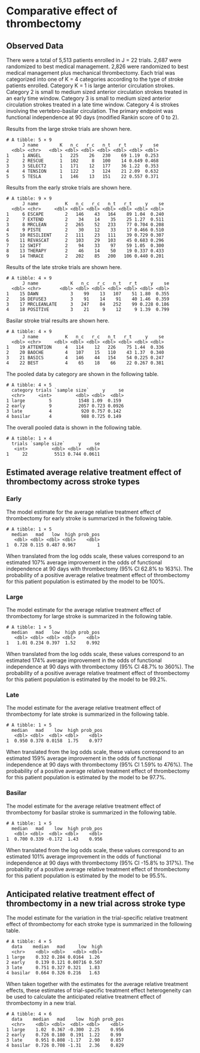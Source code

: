Comparative effect of thrombectomy
================

## Observed Data

There were a total of 5,513 patients enrolled in J = 22 trials. 2,687
were randomized to best medical management. 2,826 were randomized to
best medical management plus mechanical thrombectomy. Each trial was
categorized into one of K = 4 categories according to the type of stroke
patients enrolled. Category K = 1 is large anterior circulation strokes.
Category 2 is small to medium sized anterior circulation strokes treated
in an early time window. Category 3 is small to medium sized anterior
circulation strokes treated in a late time window. Category 4 is strokes
involving the vertebro-basilar circulation. The primary endpoint was
functional independence at 90 days (modified Rankin score of 0 to 2).

Results from the large stroke trials are shown here.

    # A tibble: 5 × 9
          J name        K   n_c   r_c   n_t   r_t     y    se
      <dbl> <chr>   <dbl> <dbl> <dbl> <dbl> <dbl> <dbl> <dbl>
    1     1 ANGEL       1   225    26   230    69 1.19  0.253
    2     2 RESCUE      1   102     8   100    14 0.649 0.468
    3     3 SELECT2     1   171    12   177    36 1.22  0.353
    4     4 TENSION     1   122     3   124    21 2.09  0.632
    5     5 TESLA       1   146    13   151    22 0.557 0.371

Results from the early stroke trials are shown here.

    # A tibble: 9 × 9
          J name          K   n_c   r_c   n_t   r_t     y    se
      <dbl> <chr>     <dbl> <dbl> <dbl> <dbl> <dbl> <dbl> <dbl>
    1     6 ESCAPE        2   146    43   164    89 1.04  0.240
    2     7 EXTEND        2    34    14    35    25 1.27  0.511
    3     8 MRCLEAN       2   265    52   233    77 0.704 0.208
    4     9 PISTE         2    30    12    33    17 0.466 0.510
    5    10 RESILIENT     2   111    23   111    39 0.729 0.307
    6    11 REVASCAT      2   103    29   103    45 0.683 0.296
    7    12 SWIFT         2    94    33    97    59 1.05  0.300
    8    13 THERAPY       2    46    14    50    19 0.337 0.433
    9    14 THRACE        2   202    85   200   106 0.440 0.201

Results of the late stroke trials are shown here.

    # A tibble: 4 × 9
          J name            K   n_c   r_c   n_t   r_t     y    se
      <dbl> <chr>       <dbl> <dbl> <dbl> <dbl> <dbl> <dbl> <dbl>
    1    15 DAWN            3    99    13   107    51 1.80  0.355
    2    16 DEFUSE3         3    91    14    91    40 1.46  0.359
    3    17 MRCLEANLATE     3   247    84   252    99 0.228 0.186
    4    18 POSITIVE        3    21     9    12     9 1.39  0.799

Basilar stroke trial results are shown here.

    # A tibble: 4 × 9
          J name          K   n_c   r_c   n_t   r_t     y    se
      <dbl> <chr>     <dbl> <dbl> <dbl> <dbl> <dbl> <dbl> <dbl>
    1    19 ATTENTION     4   114    12   226    75 1.44  0.336
    2    20 BAOCHE        4   107    15   110    43 1.37  0.340
    3    21 BASICS        4   146    44   154    54 0.225 0.247
    4    22 BEST          4    65    18    66    22 0.267 0.381

The pooled data by category are shown in the following table.

    # A tibble: 4 × 5
      category trials `sample size`     y     se
      <chr>     <int>         <dbl> <dbl>  <dbl>
    1 large         5          1548 1.09  0.159 
    2 early         9          2057 0.723 0.0926
    3 late          4           920 0.757 0.142 
    4 basilar       4           988 0.725 0.149 

The overall pooled data is shown in the following table.

    # A tibble: 1 × 4
      trials `sample size`     y     se
       <int>         <dbl> <dbl>  <dbl>
    1     22          5513 0.744 0.0611

## Estimated average relative treatment effect of thrombectomy across stroke types

### Early

The model estimate for the average relative treatment effect of
thrombectomy for early stroke is summarized in the following table.

    # A tibble: 1 × 5
      median   mad   low  high prob_pos
       <dbl> <dbl> <dbl> <dbl>    <dbl>
    1  0.728 0.115 0.487 0.967        1

When translated from the log odds scale, these values correspond to an
estimated 107% average improvement in the odds of functional
independence at 90 days with thrombectomy (95% CI 62.8% to 163%). The
probability of a positive average relative treatment effect of
thrombectomy for this patient population is estimated by the model to be
100%.

### Large

The model estimate for the average relative treatment effect of
thrombectomy for large stroke is summarized in the following table.

    # A tibble: 1 × 5
      median   mad   low  high prob_pos
       <dbl> <dbl> <dbl> <dbl>    <dbl>
    1   1.01 0.234 0.397  1.52    0.992

When translated from the log odds scale, these values correspond to an
estimated 174% average improvement in the odds of functional
independence at 90 days with thrombectomy (95% CI 48.7% to 360%). The
probability of a positive average relative treatment effect of
thrombectomy for this patient population is estimated by the model to be
99.2%.

### Late

The model estimate for the average relative treatment effect of
thrombectomy for late stroke is summarized in the following table.

    # A tibble: 1 × 5
      median   mad    low  high prob_pos
       <dbl> <dbl>  <dbl> <dbl>    <dbl>
    1  0.950 0.378 0.0158  1.75    0.977

When translated from the log odds scale, these values correspond to an
estimated 159% average improvement in the odds of functional
independence at 90 days with thrombectomy (95% CI 1.59% to 476%). The
probability of a positive average relative treatment effect of
thrombectomy for this patient population is estimated by the model to be
97.7%.

### Basilar

The model estimate for the average relative treatment effect of
thrombectomy for basilar stroke is summarized in the following table.

    # A tibble: 1 × 5
      median   mad    low  high prob_pos
       <dbl> <dbl>  <dbl> <dbl>    <dbl>
    1  0.700 0.339 -0.172  1.43    0.956

When translated from the log odds scale, these values correspond to an
estimated 101% average improvement in the odds of functional
independence at 90 days with thrombectomy (95% CI -15.8% to 317%). The
probability of a positive average relative treatment effect of
thrombectomy for this patient population is estimated by the model to be
95.5%.

## Anticipated relative treatment effect of thrombectomy in a new trial across stroke type

The model estimate for the variation in the trial-specific relative
treatment effect of thrombectomy for each stroke type is summarized in
the following table.

    # A tibble: 4 × 5
      data    median   mad     low  high
      <chr>    <dbl> <dbl>   <dbl> <dbl>
    1 large    0.332 0.284 0.0164  1.26 
    2 early    0.139 0.121 0.00716 0.507
    3 late     0.751 0.327 0.321   1.83 
    4 basilar  0.664 0.326 0.216   1.63 

When taken together with the estimates for the average relative
treatment effects, these estimates of trial-specific treatment effect
heterogeneity can be used to calculate the anticipated relative
treatment effect of thrombectomy in a new trial.

    # A tibble: 4 × 6
      data    median   mad    low  high prob_pos
      <chr>    <dbl> <dbl>  <dbl> <dbl>    <dbl>
    1 large    1.02  0.367 -0.300  2.25    0.956
    2 early    0.726 0.180  0.191  1.22    0.99 
    3 late     0.951 0.808 -1.17   2.90    0.857
    4 basilar  0.726 0.708 -1.31   2.36    0.829
